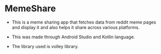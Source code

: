 # MemeShare

- This is a meme sharing app that fetches data from reddit meme pages and display it
  and also helps it share across various platforms. 

- This was made through Android Studio and Kotlin language.

- The library used is volley library.

